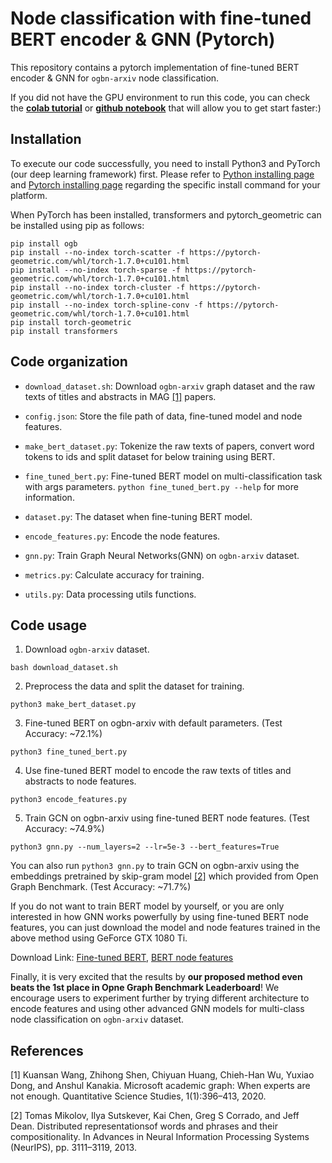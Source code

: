 # Node classification with fine-tuned BERT encoder &amp; GNN (Pytorch)

This repository contains a pytorch implementation of fine-tuned BERT encoder & GNN 
for `ogbn-arxiv` node classification.

If you did not have the GPU environment to run this code, you can check the [**colab tutorial**](https://colab.research.google.com/github/joshchang1112/bert_gnn_arxiv/blob/master/pytorch/fine_tuned_bert_gnn_pytorch.ipynb) or [**github notebook**](https://github.com/joshchang1112/bert_gnn_arxiv/blob/master/pytorch/fine_tuned_bert_gnn_pytorch.ipynb) that will allow you to get start faster:)

## Installation

To execute our code successfully, you need to install Python3 and PyTorch (our deep learning framework) first. Please refer to [Python installing page](https://www.python.org/downloads/) and [Pytorch installing page](https://pytorch.org/get-started/locally/#start-locally) regarding the specific install command for your platform.

When PyTorch has been installed, transformers and pytorch_geometric can be installed using pip as follows:
```
pip install ogb
pip install --no-index torch-scatter -f https://pytorch-geometric.com/whl/torch-1.7.0+cu101.html
pip install --no-index torch-sparse -f https://pytorch-geometric.com/whl/torch-1.7.0+cu101.html
pip install --no-index torch-cluster -f https://pytorch-geometric.com/whl/torch-1.7.0+cu101.html
pip install --no-index torch-spline-conv -f https://pytorch-geometric.com/whl/torch-1.7.0+cu101.html
pip install torch-geometric
pip install transformers
```

## Code organization

*   `download_dataset.sh`: Download `ogbn-arxiv` graph dataset and the raw texts of titles and abstracts in MAG [[1]](#references) papers. 

*   `config.json`: Store the file path of data, fine-tuned model and node features.

*   `make_bert_dataset.py`: Tokenize the raw texts of papers, convert word tokens to ids and split dataset for below training using BERT.

*   `fine_tuned_bert.py`: Fine-tuned BERT model on multi-classification task with args parameters. `python fine_tuned_bert.py --help` for more information. 

*   `dataset.py`: The dataset when fine-tuning BERT model.

*   `encode_features.py`: Encode the node features.

*   `gnn.py`: Train Graph Neural Networks(GNN) on `ogbn-arxiv` dataset.

*   `metrics.py`: Calculate accuracy for training.

*   `utils.py`: Data processing utils functions.

## Code usage

1.  Download `ogbn-arxiv` dataset.
```
bash download_dataset.sh
```

2.  Preprocess the data and split the dataset for training.
```
python3 make_bert_dataset.py
```

3.  Fine-tuned BERT on ogbn-arxiv with default parameters. (Test Accuracy: ~72.1%)
```
python3 fine_tuned_bert.py 
```

4.  Use fine-tuned BERT model to encode the raw texts of titles and abstracts to node features.
```
python3 encode_features.py
```

5. Train GCN on ogbn-arxiv using fine-tuned BERT node features. (Test Accuracy: ~74.9%)
```
python3 gnn.py --num_layers=2 --lr=5e-3 --bert_features=True
```

You can also run `python3 gnn.py` to train GCN on ogbn-arxiv using the embeddings pretrained by skip-gram model [[2]](#references) which provided from Open Graph Benchmark. (Test Accuracy: ~71.7%)

If you do not want to train BERT model by yourself, or you are only interested in how GNN works powerfully by using fine-tuned BERT node features, you can just download the model and node features trained in the above method using GeForce GTX 1080 Ti. 

Download Link: [Fine-tuned BERT](https://www.dropbox.com/s/tldrd4tc69tgy9n/fine-tuned_bert.pkl?dl=0), [BERT node features](https://www.dropbox.com/s/ra52bzas7shb10j/bert_feat.pkl?dl=0)

Finally, it is very excited that the results by **our proposed method even beats the 1st place in Opne Graph Benchmark Leaderboard**! We encourage users to experiment further by trying different architecture to encode features and using other advanced GNN models for multi-class node classification on `ogbn-arxiv` dataset.

## References

[1] Kuansan Wang, Zhihong Shen, Chiyuan Huang, Chieh-Han Wu, Yuxiao Dong, and Anshul Kanakia. Microsoft academic graph: When experts are not enough. Quantitative Science Studies, 1(1):396–413, 2020.

[2] Tomas Mikolov, Ilya Sutskever, Kai Chen, Greg S Corrado, and Jeff Dean. Distributed representationsof words and phrases and their compositionality. In Advances in Neural Information Processing Systems (NeurIPS), pp. 3111–3119, 2013.



